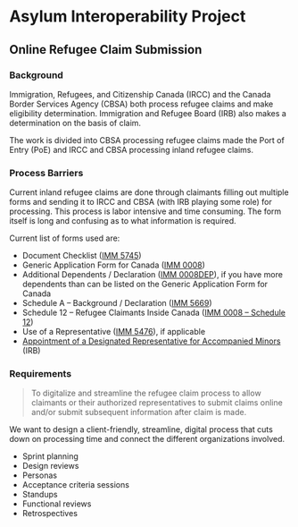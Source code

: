 # Asylum Interoperability Project

## Online Refugee Claim Submission

### Background

Immigration, Refugees, and Citizenship Canada (IRCC) and the Canada Border Services Agency (CBSA) both process refugee claims and make eligibility determination. Immigration and Refugee Board (IRB) also makes a determination on the basis of claim.

The work is divided into CBSA processing refugee claims made the Port of Entry (PoE) and IRCC and CBSA processing inland refugee claims.

### Process Barriers

Current inland refugee claims are done through claimants filling out multiple forms and sending it to IRCC and CBSA (with IRB playing some role) for processing. This process is labor intensive and time consuming. The form itself is long and confusing as to what information is required.

Current list of forms used are:

- Document Checklist ([IMM 5745](https://www.canada.ca/content/dam/ircc/migration/ircc/english/pdf/kits/forms/imm5745e.pdf))
- Generic Application Form for Canada ([IMM 0008](https://www.canada.ca/content/dam/ircc/migration/ircc/english/pdf/kits/forms/imm0008enu_2d.pdf))
- Additional Dependents / Declaration ([IMM 0008DEP](https://www.canada.ca/content/dam/ircc/migration/ircc/english/pdf/kits/forms/imm0008depenu.pdf)), if you have more dependents than can be listed on the Generic Application Form for Canada
- Schedule A – Background / Declaration ([IMM 5669](https://www.canada.ca/content/dam/ircc/migration/ircc/english/pdf/kits/forms/imm5669e.pdf))
- Schedule 12 – Refugee Claimants Inside Canada ([IMM 0008 – Schedule 12](https://www.canada.ca/content/dam/ircc/migration/ircc/english/pdf/kits/forms/imm0008_12e.pdf))
- Use of a Representative ([IMM 5476](https://www.canada.ca/content/dam/ircc/migration/ircc/english/pdf/kits/forms/imm5476e.pdf)), if applicable
- [Appointment of a Designated Representative for Accompanied Minors](https://irb-cisr.gc.ca/en/forms/Pages/designated-representative-minors.aspx) (IRB)

### Requirements

> To digitalize and streamline the refugee claim process to allow claimants or their authorized representatives to submit claims online and/or submit subsequent information after claim is made.

We want to design a client-friendly, streamline, digital process that cuts down on processing time and connect the different organizations involved. 

- Sprint planning
- Design reviews
- Personas
- Acceptance criteria sessions
- Standups
- Functional reviews
- Retrospectives
